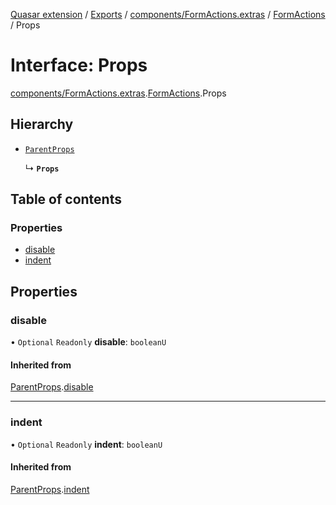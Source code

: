 [Quasar extension](../index.md) / [Exports](../modules.md) / [components/FormActions.extras](../modules/components_FormActions_extras.md) / [FormActions](../modules/components_FormActions_extras.FormActions.md) / Props

# Interface: Props

[components/FormActions.extras](../modules/components_FormActions_extras.md).[FormActions](../modules/components_FormActions_extras.FormActions.md).Props

## Hierarchy

- [`ParentProps`](components_FormActions_extras.FormActions.ParentProps.md)

  ↳ **`Props`**

## Table of contents

### Properties

- [disable](components_FormActions_extras.FormActions.Props.md#disable)
- [indent](components_FormActions_extras.FormActions.Props.md#indent)

## Properties

### disable

• `Optional` `Readonly` **disable**: `booleanU`

#### Inherited from

[ParentProps](components_FormActions_extras.FormActions.ParentProps.md).[disable](components_FormActions_extras.FormActions.ParentProps.md#disable)

___

### indent

• `Optional` `Readonly` **indent**: `booleanU`

#### Inherited from

[ParentProps](components_FormActions_extras.FormActions.ParentProps.md).[indent](components_FormActions_extras.FormActions.ParentProps.md#indent)
